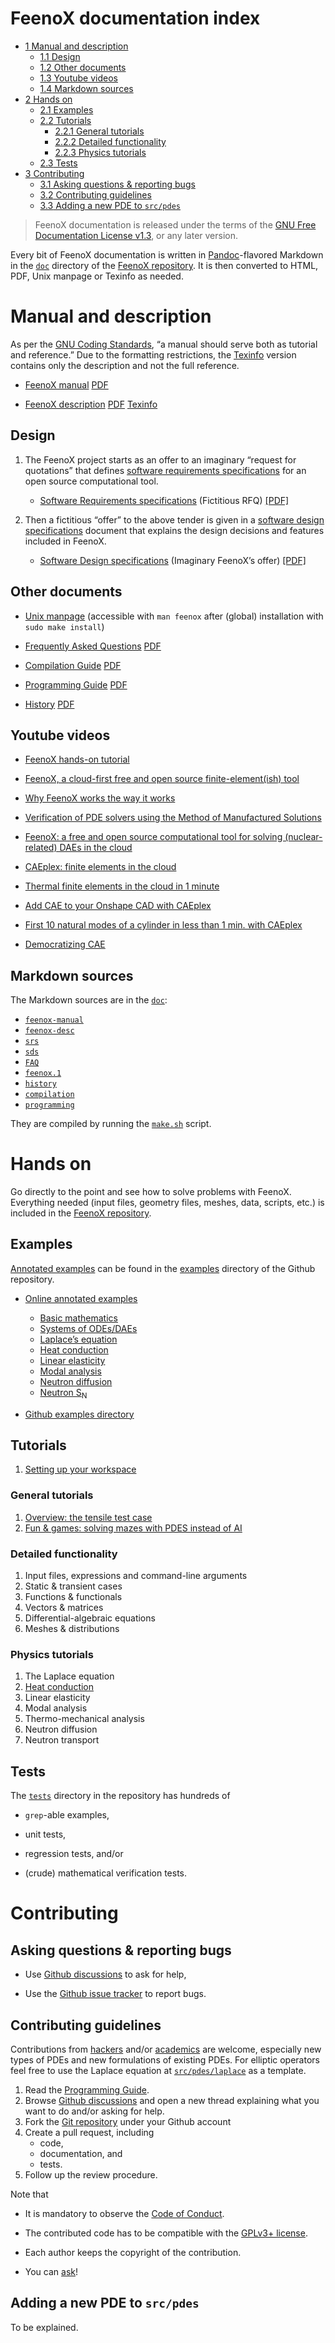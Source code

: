 # FeenoX documentation index

- [<span class="toc-section-number">1</span> Manual and description][]
  - [<span class="toc-section-number">1.1</span> Design][]
  - [<span class="toc-section-number">1.2</span> Other documents][]
  - [<span class="toc-section-number">1.3</span> Youtube videos][]
  - [<span class="toc-section-number">1.4</span> Markdown sources][]
- [<span class="toc-section-number">2</span> Hands on][]
  - [<span class="toc-section-number">2.1</span> Examples][]
  - [<span class="toc-section-number">2.2</span> Tutorials][]
    - [<span class="toc-section-number">2.2.1</span> General
      tutorials][]
    - [<span class="toc-section-number">2.2.2</span> Detailed
      functionality][]
    - [<span class="toc-section-number">2.2.3</span> Physics
      tutorials][]
  - [<span class="toc-section-number">2.3</span> Tests][]
- [<span class="toc-section-number">3</span> Contributing][]
  - [<span class="toc-section-number">3.1</span> Asking questions &
    reporting bugs][]
  - [<span class="toc-section-number">3.2</span> Contributing
    guidelines][]
  - [<span class="toc-section-number">3.3</span> Adding a new PDE to
    `src/pdes`][]

> FeenoX documentation is released under the terms of the [GNU Free
> Documentation License v1.3][], or any later version.

Every bit of FeenoX documentation is written in [Pandoc][]-flavored
Markdown in the [`doc`][] directory of the [FeenoX repository][]. It is
then converted to HTML, PDF, Unix manpage or Texinfo as needed.

  [<span class="toc-section-number">1</span> Manual and description]: #manual-and-description
  [<span class="toc-section-number">1.1</span> Design]: #design
  [<span class="toc-section-number">1.2</span> Other documents]: #other-documents
  [<span class="toc-section-number">1.3</span> Youtube videos]: #sec:youtube
  [<span class="toc-section-number">1.4</span> Markdown sources]: #markdown-sources
  [<span class="toc-section-number">2</span> Hands on]: #hands-on
  [<span class="toc-section-number">2.1</span> Examples]: #examples
  [<span class="toc-section-number">2.2</span> Tutorials]: #tutorials
  [<span class="toc-section-number">2.2.1</span> General tutorials]: #general-tutorials
  [<span class="toc-section-number">2.2.2</span> Detailed functionality]:
    #detailed-functionality
  [<span class="toc-section-number">2.2.3</span> Physics tutorials]: #physics-tutorials
  [<span class="toc-section-number">2.3</span> Tests]: #tests
  [<span class="toc-section-number">3</span> Contributing]: #contributing
  [<span class="toc-section-number">3.1</span> Asking questions & reporting bugs]:
    #asking-questions-reporting-bugs
  [<span class="toc-section-number">3.2</span> Contributing guidelines]:
    #contributing-guidelines
  [<span class="toc-section-number">3.3</span> Adding a new PDE to `src/pdes`]:
    #adding-a-new-pde-to-srcpdes
  [GNU Free Documentation License v1.3]: https://www.gnu.org/licenses/fdl-1.3.html
  [Pandoc]: https://pandoc.org/
  [`doc`]: https://github.com/seamplex/feenox/tree/main/doc
  [FeenoX repository]: https://github.com/seamplex/feenox/

# Manual and description

As per the [GNU Coding Standards][], “a manual should serve both as
tutorial and reference.” Due to the formatting restrictions, the
[Texinfo][] version contains only the description and not the full
reference.

- [FeenoX manual][] [PDF][]
- [FeenoX description][] [PDF][1] [Texinfo][2]

  [GNU Coding Standards]: https://www.gnu.org/prep/standards/standards.html#GNU-Manuals
  [Texinfo]: https://www.gnu.org/software/texinfo/
  [FeenoX manual]: https://www.seamplex.com/feenox/doc/feenox-manual.html
  [PDF]: https://www.seamplex.com/feenox/doc/feenox-manual.pdf
  [FeenoX description]: https://www.seamplex.com/feenox/doc/feenox-desc.html
  [1]: https://www.seamplex.com/feenox/doc/feenox-desc.pdf
  [2]: https://www.seamplex.com/feenox/doc/feenox-desc.texi

## Design

1.  The FeenoX project starts as an offer to an imaginary “request for
    quotations” that defines [software requirements specifications][]
    for an open source computational tool.

    - [Software Requirements specifications][] (Fictitious RFQ)
      [\[PDF\]][3]

2.  Then a fictitious “offer” to the above tender is given in a
    [software design
    specifications][software requirements specifications] document that
    explains the design decisions and features included in FeenoX.

    - [Software Design specifications][] (Imaginary FeenoX’s offer)
      [\[PDF\]][4]

  [software requirements specifications]: https://seamplex.com/feenox/doc/srs.html
  [3]: https://www.seamplex.com/feenox/doc/srs.pdf
  [Software Design specifications]: https://seamplex.com/feenox/doc/sds.html
  [4]: https://www.seamplex.com/feenox/doc/sds.pdf

## Other documents

- [Unix manpage][] (accessible with `man feenox` after (global)
  installation with `sudo make install`)
- [Frequently Asked Questions][] [PDF][5]
- [Compilation Guide][] [PDF][6]
- [Programming Guide][] [PDF][7]
- [History][] [PDF][8]

  [Unix manpage]: https://www.seamplex.com/feenox/doc/feenox.1.html
  [Frequently Asked Questions]: doc/FAQs.markdown
  [5]: https://www.seamplex.com/feenox/doc/FAQs.pdf
  [Compilation Guide]: doc/compilation.markdown
  [6]: https://www.seamplex.com/feenox/doc/compilation.pdf
  [Programming Guide]: doc/programming.markdown
  [7]: https://www.seamplex.com/feenox/doc/programming.pdf
  [History]: doc/history.markdown
  [8]: https://www.seamplex.com/feenox/doc/history.pdf

## Youtube videos

- [FeenoX hands-on tutorial][]
- [FeenoX, a cloud-first free and open source finite-element(ish)
  tool][]
- [Why FeenoX works the way it works][]
- [Verification of PDE solvers using the Method of Manufactured
  Solutions][]
- [FeenoX: a free and open source computational tool for solving
  (nuclear-related) DAEs in the cloud][]
- [CAEplex: finite elements in the cloud][]
- [Thermal finite elements in the cloud in 1 minute][]
- [Add CAE to your Onshape CAD with CAEplex][]
- [First 10 natural modes of a cylinder in less than 1 min. with
  CAEplex][]
- [Democratizing CAE][]

  [FeenoX hands-on tutorial]: https://www.youtube.com/watch?v=b3K2QewI8jE
  [FeenoX, a cloud-first free and open source finite-element(ish) tool]:
    https://www.youtube.com/watch?v=EZSjFzJAhbw
  [Why FeenoX works the way it works]: https://www.youtube.com/watch?v=66WvYTb4pSg
  [Verification of PDE solvers using the Method of Manufactured Solutions]:
    https://www.youtube.com/watch?v=mGNwL8TGijg
  [FeenoX: a free and open source computational tool for solving (nuclear-related) DAEs in the cloud]:
    https://www.youtube.com/watch?v=e8kFmFOsbPk
  [CAEplex: finite elements in the cloud]: https://www.youtube.com/watch?v=DOnoXo_MCZg
  [Thermal finite elements in the cloud in 1 minute]: https://www.youtube.com/watch?v=mOxQeIk2WJA
  [Add CAE to your Onshape CAD with CAEplex]: https://www.youtube.com/watch?v=ylXAUAsfb5E
  [First 10 natural modes of a cylinder in less than 1 min. with CAEplex]:
    https://www.youtube.com/watch?v=kD3tQdq17ZE
  [Democratizing CAE]: https://www.youtube.com/watch?v=7KqiMbrSLDc

## Markdown sources

The Markdown sources are in the [`doc`][]:

- [`feenox-manual`][]
- [`feenox-desc`][`feenox-manual`]
- [`srs`][]
- [`sds`][]
- [`FAQ`][]
- [`feenox.1`][]
- [`history`][]
- [`compilation`][]
- [`programming`][]

They are compiled by running the [`make.sh`][] script.

  [`doc`]: https://github.com/seamplex/feenox/tree/main/doc
  [`feenox-manual`]: https/github.com/seamplex/feenox/blob/main/doc/feenox-desc.markdown
  [`srs`]: https/github.com/seamplex/feenox/blob/main/doc/srs.markdown
  [`sds`]: https/github.com/seamplex/feenox/blob/main/doc/sds.markdown
  [`FAQ`]: https/github.com/seamplex/feenox/blob/main/doc/FAQ.markdown
  [`feenox.1`]: https/github.com/seamplex/feenox/blob/main/doc/feenox.1.markdown
  [`history`]: https/github.com/seamplex/feenox/blob/main/doc/history.markdown
  [`compilation`]: https/github.com/seamplex/feenox/blob/main/doc/compilation.markdown
  [`programming`]: https/github.com/seamplex/feenox/blob/main/doc/programming.markdown
  [`make.sh`]: https://github.com/seamplex/feenox/blob/main/doc/make.sh

# Hands on

Go directly to the point and see how to solve problems with FeenoX.
Everything needed (input files, geometry files, meshes, data, scripts,
etc.) is included in the [FeenoX repository][].

  [FeenoX repository]: https://github.com/seamplex/feenox/

## Examples

[Annotated examples][] can be found in the [examples][] directory of the
Github repository.

- [Online annotated examples][Annotated examples]
  - [Basic mathematics][]
  - [Systems of ODEs/DAEs][]
  - [Laplace’s equation][]
  - [Heat conduction][]
  - [Linear elasticity][]
  - [Modal analysis][]
  - [Neutron diffusion][]
  - [Neutron S<sub>N</sub>][]
- [Github examples directory][examples]

  [Annotated examples]: https://www.seamplex.com/feenox/examples
  [examples]: https://github.com/seamplex/feenox/tree/main/examples
  [Basic mathematics]: https://seamplex.com/feenox/examples/basic.html
  [Systems of ODEs/DAEs]: https://seamplex.com/feenox/examples/daes.html
  [Laplace’s equation]: https://seamplex.com/feenox/examples/laplace.html
  [Heat conduction]: https://seamplex.com/feenox/examples/thermal.html
  [Linear elasticity]: https://seamplex.com/feenox/examples/mechanical.html
  [Modal analysis]: https://seamplex.com/feenox/examples/modal.html
  [Neutron diffusion]: https://seamplex.com/feenox/examples/neutron_diffusion.html
  [Neutron S<sub>N</sub>]: https://seamplex.com/feenox/examples/neutron_sn.html

## Tutorials

1.  [Setting up your workspace][]

  [Setting up your workspace]: https://www.seamplex.com/feenox/doc/tutorials/000-setup

### General tutorials

1.  [Overview: the tensile test case][]
2.  [Fun & games: solving mazes with PDES instead of AI][]

  [Overview: the tensile test case]: https://www.seamplex.com/feenox/doc/tutorials/110-tensile-test
  [Fun & games: solving mazes with PDES instead of AI]: https://www.seamplex.com/feenox/doc/tutorials/120-mazes

### Detailed functionality

1.  Input files, expressions and command-line arguments
2.  Static & transient cases
3.  Functions & functionals
4.  Vectors & matrices
5.  Differential-algebraic equations
6.  Meshes & distributions

### Physics tutorials

1.  The Laplace equation
2.  [Heat conduction][9]
3.  Linear elasticity
4.  Modal analysis
5.  Thermo-mechanical analysis
6.  Neutron diffusion
7.  Neutron transport

  [9]: https://www.seamplex.com/feenox/doc/tutorials/320-thermal

## Tests

The [`tests`][] directory in the repository has hundreds of

- `grep`-able examples,
- unit tests,
- regression tests, and/or
- (crude) mathematical verification tests.

  [`tests`]: https://github.com/seamplex/feenox/tree/main/tests

# Contributing

## Asking questions & reporting bugs

- Use [Github discussions][] to ask for help,
- Use the [Github issue tracker][] to report bugs.

  [Github discussions]: https://github.com/seamplex/feenox/discussions
  [Github issue tracker]: https://github.com/seamplex/feenox/issues

## Contributing guidelines

Contributions from [hackers][] and/or [academics][] are welcome,
especially new types of PDEs and new formulations of existing PDEs. For
elliptic operators feel free to use the Laplace equation at
[`src/pdes/laplace`][] as a template.

1.  Read the [Programming Guide][10].
2.  Browse [Github discussions][] and open a new thread explaining what
    you want to do and/or asking for help.
3.  Fork the [Git repository][] under your Github account
4.  Create a pull request, including
    - code,
    - documentation, and
    - tests.
5.  Follow up the review procedure.

Note that

- It is mandatory to observe the [Code of Conduct][].
- The contributed code has to be compatible with the [GPLv3+ license][].
- Each author keeps the copyright of the contribution.
- You can [ask][Github discussions]!

  [hackers]: http://localhost/milhouse/feenox/README4hackers.html
  [academics]: http://localhost/milhouse/feenox/README4academics.html
  [`src/pdes/laplace`]: https://github.com/seamplex/feenox/tree/main/src/pdes/laplace
  [10]: https://seamplex.com/feenox/doc/programming.html
  [Github discussions]: https://github.com/seamplex/feenox/discussions
  [Git repository]: https://github.com/seamplex/feenox/
  [Code of Conduct]: https://seamplex.com/feenox/doc/CODE_OF_CONDUCT.html
  [GPLv3+ license]: https://www.seamplex.com/feenox/#sec:licensing

## Adding a new PDE to `src/pdes`

To be explained.
